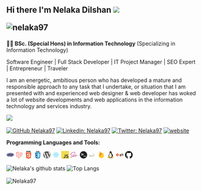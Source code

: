 <!--### Hi there 👋-->

<!--
**Nelaka97/Nelaka97** is a ✨ _special_ ✨ repository because its `README.md` (this file) appears on your GitHub profile.

Here are some ideas to get you started:

- 🔭 I’m currently working on ...
- 🌱 I’m currently learning ...
- 👯 I’m looking to collaborate on ...
- 🤔 I’m looking for help with ...
- 💬 Ask me about ...
- 📫 How to reach me: ...
- 😄 Pronouns: ...
- ⚡ Fun fact: ...
-->

<h2>Hi there I'm Nelaka Dilshan <img src="https://media.giphy.com/media/hvRJCLFzcasrR4ia7z/giphy.gif" width="25px">
<p align="left"> 
<img src="https://komarev.com/ghpvc/?username=Nelaka97&label=Profile%20views&color=0e75b6&style=flat" alt="nelaka97" /> 
</p></h2>
<p><b>👨‍🎓 BSc. (Special Hons) in Information Technology</b> (Specializing in Information Technology)</p>

Software Engineer | Full Stack Developer | IT Project Manager | SEO Expert | Entrepreneur | Traveler

I am an energetic, ambitious person who has developed a mature and responsible approach to any task that I undertake, or situation that I am presented with and experienced web designer & web developer has woked a lot of website developments and web applications in the information technology and services industry.

<img src="https://miro.medium.com/max/680/1*IRGHmiGsa16stedQvIaZfw.gif" style="width: 100px;" />

<!-- - ⚡ Fun fact sssssssss-->

[![GitHub Nelaka97](https://img.shields.io/github/followers/nelaka97?label=follow&style=social)](https://github.com/Nelaka97)
[![Linkedin: Nelaka97](https://img.shields.io/badge/-NelakaKannangara-blue?style=flat-square&logo=Linkedin&logoColor=white&link=https://www.linkedin.com/in/nelakakannangara/)](https://www.linkedin.com/in/nelakakannangara/)
[![Twitter: Nelaka97](https://img.shields.io/twitter/follow/NelakaDilshan?style=social)](https://twitter.com/nelakadilshan)
[![website](https://img.shields.io/badge/PortfolioWebsite-nelaka.mywebdesigner.lk-2648ff?style=flat-square&logo=google-chrome)](https://nelaka.mywebdesigner.lk/)

**Programming Languages and Tools:**  

<code><img height="20" src="https://raw.githubusercontent.com/github/explore/80688e429a7d4ef2fca1e82350fe8e3517d3494d/topics/php/php.png"></code>
<code><img height="20" src="https://raw.githubusercontent.com/github/explore/80688e429a7d4ef2fca1e82350fe8e3517d3494d/topics/laravel/laravel.png"></code>
<code><img height="20" src="https://raw.githubusercontent.com/github/explore/80688e429a7d4ef2fca1e82350fe8e3517d3494d/topics/html/html.png"></code>
<code><img height="20" src="https://raw.githubusercontent.com/github/explore/80688e429a7d4ef2fca1e82350fe8e3517d3494d/topics/css/css.png"></code>
<code><img height="20" src="https://raw.githubusercontent.com/github/explore/80688e429a7d4ef2fca1e82350fe8e3517d3494d/topics/wordpress/wordpress.png"></code>
<code><img height="20" src="https://raw.githubusercontent.com/github/explore/80688e429a7d4ef2fca1e82350fe8e3517d3494d/topics/react/react.png"></code>
<code><img height="20" src="https://raw.githubusercontent.com/github/explore/80688e429a7d4ef2fca1e82350fe8e3517d3494d/topics/javascript/javascript.png"></code>
<code><img height="20" src="https://raw.githubusercontent.com/github/explore/80688e429a7d4ef2fca1e82350fe8e3517d3494d/topics/sass/sass.png"></code>
<code><img height="20" src="https://raw.githubusercontent.com/github/explore/80688e429a7d4ef2fca1e82350fe8e3517d3494d/topics/terminal/terminal.png"></code>
<code><img height="20" src="https://raw.githubusercontent.com/github/explore/80688e429a7d4ef2fca1e82350fe8e3517d3494d/topics/mysql/mysql.png"></code>
<code><img height="20" src="https://raw.githubusercontent.com/github/explore/80688e429a7d4ef2fca1e82350fe8e3517d3494d/topics/firebase/firebase.png"></code>
<code><img height="20" src="https://raw.githubusercontent.com/github/explore/80688e429a7d4ef2fca1e82350fe8e3517d3494d/topics/linux/linux.png"></code>
<code><img height="20" src="https://raw.githubusercontent.com/github/explore/80688e429a7d4ef2fca1e82350fe8e3517d3494d/topics/git/git.png"></code>
<code><img height="20" src="https://raw.githubusercontent.com/github/explore/78df643247d429f6cc873026c0622819ad797942/topics/github/github.png"></code>

![Nelaka's github stats](https://github-readme-stats.vercel.app/api?username=Nelaka97&count_private=true&show_icons=true&hide_border=true)
![Top Langs](https://github-readme-stats.vercel.app/api/top-langs/?username=Nelaka97&layout=compact)
<p><img align="center" src="https://github-readme-streak-stats.herokuapp.com/?user=Nelaka97&" alt="Nelaka97" /></p>




